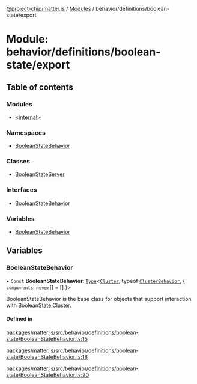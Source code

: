 [@project-chip/matter.js](../README.md) / [Modules](../modules.md) / behavior/definitions/boolean-state/export

# Module: behavior/definitions/boolean-state/export

## Table of contents

### Modules

- [\<internal\>](behavior_definitions_boolean_state_export._internal_.md)

### Namespaces

- [BooleanStateBehavior](behavior_definitions_boolean_state_export.BooleanStateBehavior.md)

### Classes

- [BooleanStateServer](../classes/behavior_definitions_boolean_state_export.BooleanStateServer.md)

### Interfaces

- [BooleanStateBehavior](../interfaces/behavior_definitions_boolean_state_export.BooleanStateBehavior-1.md)

### Variables

- [BooleanStateBehavior](behavior_definitions_boolean_state_export.md#booleanstatebehavior)

## Variables

### BooleanStateBehavior

• `Const` **BooleanStateBehavior**: [`Type`](../interfaces/behavior_cluster_export.ClusterBehavior.Type.md)\<[`Cluster`](../interfaces/cluster_export.BooleanState.Cluster.md), typeof [`ClusterBehavior`](behavior_cluster_export.ClusterBehavior.md), \{ `components`: `never`[] = [] }\>

BooleanStateBehavior is the base class for objects that support interaction with [BooleanState.Cluster](cluster_export.BooleanState.md#cluster).

#### Defined in

[packages/matter.js/src/behavior/definitions/boolean-state/BooleanStateBehavior.ts:15](https://github.com/project-chip/matter.js/blob/904d0c9b952b91f28a21803759c5e5c66ee4d272/packages/matter.js/src/behavior/definitions/boolean-state/BooleanStateBehavior.ts#L15)

[packages/matter.js/src/behavior/definitions/boolean-state/BooleanStateBehavior.ts:18](https://github.com/project-chip/matter.js/blob/904d0c9b952b91f28a21803759c5e5c66ee4d272/packages/matter.js/src/behavior/definitions/boolean-state/BooleanStateBehavior.ts#L18)

[packages/matter.js/src/behavior/definitions/boolean-state/BooleanStateBehavior.ts:20](https://github.com/project-chip/matter.js/blob/904d0c9b952b91f28a21803759c5e5c66ee4d272/packages/matter.js/src/behavior/definitions/boolean-state/BooleanStateBehavior.ts#L20)
